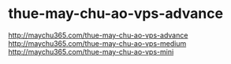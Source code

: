 thue-may-chu-ao-vps-advance
===========================

http://maychu365.com/thue-may-chu-ao-vps-advance http://maychu365.com/thue-may-chu-ao-vps-medium http://maychu365.com/thue-may-chu-ao-vps-mini